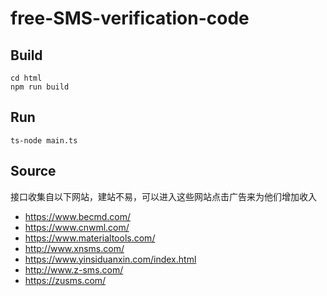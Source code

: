 # free-SMS-verification-code

## Build

```
cd html
npm run build
```

## Run

```
ts-node main.ts
```

## Source

接口收集自以下网站，建站不易，可以进入这些网站点击广告来为他们增加收入

- https://www.becmd.com/
- https://www.cnwml.com/
- https://www.materialtools.com/
- http://www.xnsms.com/
- https://www.yinsiduanxin.com/index.html
- http://www.z-sms.com/
- https://zusms.com/
